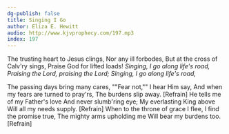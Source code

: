 ```yaml
---
dg-publish: false
title: Singing I Go
author: Eliza E. Hewitt
audio: http://www.kjvprophecy.com/197.mp3
index: 197
---
```


The trusting heart to Jesus clings,
Nor any ill forbodes,
But at the cross of Calv'ry sings,
Praise God for lifted loads!
*Singing, I go along life's road,
Praising the Lord, praising the Lord;
Singing, I go along life's road,*

The passing days bring many cares,
""Fear not,"" I hear Him say,
And when my fears are turned to pray'rs,
The burdens slip away. [Refrain]
He tells me of my Father's love
And never slumb'ring eye;
My everlasting King above
Will all my needs supply. [Refrain]
When to the throne of grace I flee,
I find the promise true,
The mighty arms upholding me
Will bear my burdens too. [Refrain]